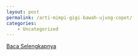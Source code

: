 ```yaml
---
layout: post
permalink: /arti-mimpi-gigi-bawah-ujung-copot/
categories:
    - Uncategorized
---
```


[Baca Selengkapnya](/03)
